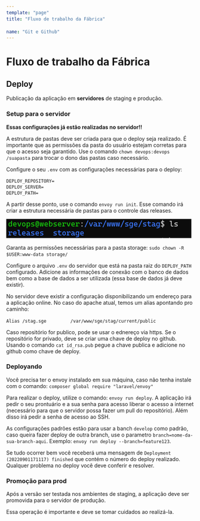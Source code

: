 ```yaml
---
template: "page"
title: "Fluxo de trabalho da Fábrica"

name: "Git e Github"
---
```

# Fluxo de trabalho da Fábrica



## Deploy
Publicação da aplicação em **servidores** de staging e produção.

### Setup para o servidor
**Essas configurações já estão realizadas no servidor!!**

A estrutura de pastas deve ser criada para que o deploy seja realizado. É importante que as permissões da pasta do usuário estejam corretas para que o acesso seja garantido. Use o comando `chown devops:devops /suapasta` para trocar o dono das pastas caso necessário.

Configure o seu `.env` com as configurações necessárias para o deploy:

```
DEPLOY_REPOSITORY=
DEPLOY_SERVER=
DEPLOY_PATH= 
```

A partir desse ponto, use o comando `envoy run init`. Esse comando irá criar a estrutura necessária de pastas para o controle das releases.

![Estrutura depois do init](/assets/tutoriais/deploy-ls-after-init.png)

Garanta as permissões necessárias para a pasta storage:
`sudo chown -R $USER:www-data storage/`

Configure o arquivo `.env` do servidor que está na pasta raiz do `DEPLOY_PATH` configurado. Adicione as informações de conexão com o banco de dados bem como a base de dados a ser utilizada (essa base de dados já deve existir).

No servidor deve existir a configuração disponibilizando um endereço para a aplicação online. No caso do apache atual, temos um alias apontando pro caminho:

`Alias /stag.sge         /var/www/sge/stag/current/public`

Caso repositório for publico, pode se usar o ednereço via https. Se o repositório for privado, deve se criar uma chave de deploy no github. Usando o comando `cat id_rsa.pub` pegue a chave publica e adicione no github como chave de deploy.

### Deployando
Você precisa ter o envoy instalado em sua máquina, caso não tenha instale com o comando: `composer global require "laravel/envoy"`

Para realizar o deploy, utilize o comando: `envoy run deploy`. A aplicação irá pedir o seu prontuário e a sua senha para acesso liberar o acesso a internet (necessário para que o servidor possa fazer um pull do repositório). Além disso irá pedir a senha de acesso ao SSH.

As configurações padrões estão para usar a banch `develop` como padrão, caso queira fazer deploy de outra branch, use o parametro `branch=nome-da-sua-branch-aqui`. Exemplo: `envoy run deploy --branch=feature123`.

Se tudo ocorrer bem você receberá uma mensagem de `Deployment (20220901171117) finished` que contém o número do deploy realizado. Qualquer problema no deploy você deve conferir e resolver.

### Promoção para prod
Após a versão ser testada nos ambientes de staging, a aplicação deve ser promovida para o servidor de produção. 

Essa operação é importante e deve se tomar cuidados ao realizá-la.
